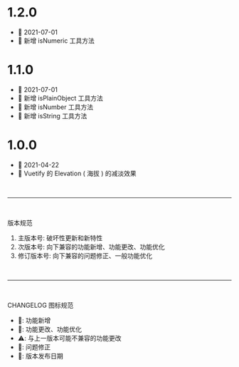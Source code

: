 # 1.2.0
  - 📅 2021-07-01
  - 🌟 新增 isNumeric 工具方法

# 1.1.0
  - 📅 2021-07-01
  - 🌟 新增 isPlainObject 工具方法
  - 🌟 新增 isNumber 工具方法
  - 🌟 新增 isString 工具方法

# 1.0.0
  - 📅 2021-04-22
  - 🌟 Vuetify 的 Elevation ( 海拔 ) 的减淡效果

<br>
<hr>
<br>

版本规范

1. 主版本号: 破坏性更新和新特性
2. 次版本号: 向下兼容的功能新增、功能更改、功能优化
3. 修订版本号: 向下兼容的问题修正、一般功能优化

<br>
<hr>
<br>

CHANGELOG 图标规范

- 🌟: 功能新增<br>
- 💄: 功能更改、功能优化<br>
- ⚠️: 与上一版本可能不兼容的功能更改<br>
- 🐞: 问题修正<br>
- 📅: 版本发布日期